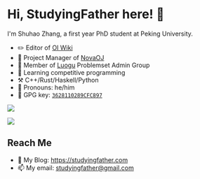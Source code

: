 # Hi, StudyingFather here! 👋

I'm Shuhao Zhang, a first year PhD student at Peking University.

- ✏️ Editor of [OI Wiki](https://oi-wiki.org)
- 💼 Project Manager of [NovaOJ](https://noj.ac)
- 👯 Member of [Luogu](https://www.luogu.com.cn) Problemset Admin Group
- 🌱 Learning competitive programming
- ⚒️ C++/Rust/Haskell/Python
- 👨 Pronouns: he/him
- 🔑 GPG key: [`3628110289CFC897`](https://github.com/StudyingFather.gpg)

[![](https://cfrating.ihcr.top/?user=StudyingFather&style=flat)](https://codeforces.com/profile/StudyingFather)

![](https://projecteuler.net/profile/StudyingFather.png)

## Reach Me

- 💬 My Blog: <https://studyingfather.com>
- 📫 My email: <studyingfather@gmail.com>

<!--
**StudyingFather/StudyingFather** is a ✨ _special_ ✨ repository because its `README.md` (this file) appears on your GitHub profile.

Here are some ideas to get you started:

- 🔭 I’m currently working on ...
- 🌱 I’m currently learning ...
- 👯 I’m looking to collaborate on ...
- 🤔 I’m looking for help with ...
- 💬 Ask me about ...
- 📫 How to reach me: ...
- 😄 Pronouns: ...
- ⚡ Fun fact: ...
-->

